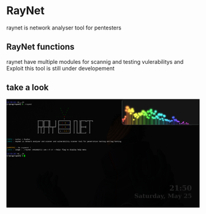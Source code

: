 # RayNet
raynet is network analyser tool for pentesters 

## RayNet functions
raynet have multiple modules for scannig and testing vulerabilitys and Exploit 
this tool is still under developement

## take a look

<p align="center">
  <img src="./pictures/img.png" />
</p>
